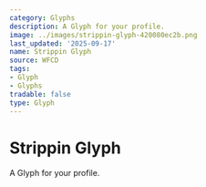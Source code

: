 ```yaml
---
category: Glyphs
description: A Glyph for your profile.
image: ../images/strippin-glyph-420080ec2b.png
last_updated: '2025-09-17'
name: Strippin Glyph
source: WFCD
tags:
- Glyph
- Glyphs
tradable: false
type: Glyph
---
```


# Strippin Glyph

A Glyph for your profile.

